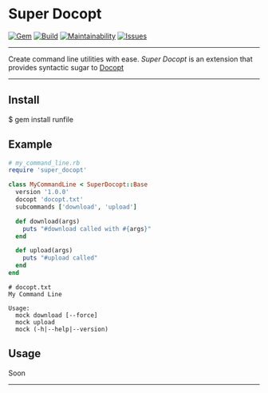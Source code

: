 Super Docopt
==================================================

[![Gem](https://img.shields.io/gem/v/super_docopt.svg?style=flat-square)](https://rubygems.org/gems/super_docopt)
[![Build](https://img.shields.io/travis/DannyBen/super_docopt.svg?style=flat-square)](https://travis-ci.org/DannyBen/super_docopt)
[![Maintainability](https://img.shields.io/codeclimate/maintainability/DannyBen/super_docopt.svg?style=flat-square)](https://codeclimate.com/github/DannyBen/super_docopt)
[![Issues](https://img.shields.io/codeclimate/issues/github/DannyBen/super_docopt.svg?style=flat-square)](https://codeclimate.com/github/DannyBen/super_docopt)

---

Create command line utilities with ease.
*Super Docopt* is an extension that provides syntactic sugar to [Docopt][1]

---

Install
--------------------------------------------------

  $ gem install runfile


Example
--------------------------------------------------

```ruby
# my_command_line.rb
require 'super_docopt'

class MyCommandLine < SuperDocopt::Base
  version '1.0.0'
  docopt 'docopt.txt'
  subcommands ['download', 'upload']

  def download(args)
    puts "#download called with #{args}"
  end

  def upload(args)
    puts "#upload called"
  end
end
```

```plain
# docopt.txt
My Command Line

Usage:
  mock download [--force]
  mock upload
  mock (-h|--help|--version)
```

Usage
--------------------------------------------------

Soon

---

[1]: http://docopt.org/